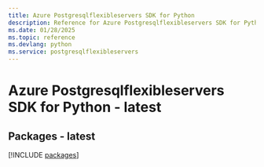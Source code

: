 ```yaml
---
title: Azure Postgresqlflexibleservers SDK for Python
description: Reference for Azure Postgresqlflexibleservers SDK for Python
ms.date: 01/28/2025
ms.topic: reference
ms.devlang: python
ms.service: postgresqlflexibleservers
---
```

# Azure Postgresqlflexibleservers SDK for Python - latest
## Packages - latest
[!INCLUDE [packages](postgresqlflexibleservers-index.md)]